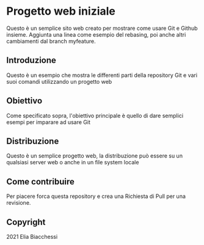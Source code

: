 # Progetto web iniziale

Questo è un semplice sito web creato per mostrare come usare Git e Github insieme. Aggiunta una linea come esempio del rebasing, poi anche altri cambiamenti dal branch myfeature.

## Introduzione

Questo è un esempio che mostra le differenti parti della repository Git e vari suoi comandi utilizzando un progetto web

## Obiettivo

Come specificato sopra, l'obiettivo principale è quello di dare semplici esempi per imparare ad usare Git

## Distribuzione

Questo è un semplice progetto web, la distribuzione può essere su un qualsiasi server web o anche in un file system locale

## Come contribuire

Per piacere forca questa repository e crea una Richiesta di Pull per una revisione.

## Copyright

2021 Elia Biacchessi
